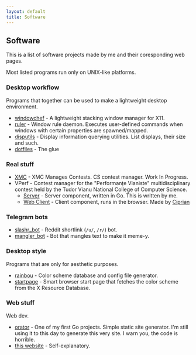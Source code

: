 ```yaml
---
layout: default
title: Software
---
```


Software
--------

This is a list of software projects made by me and their coresponding web pages.

Most listed programs run only on UNIX-like platforms.

### Desktop workflow

Programs that together can be used to make a lightweight desktop environment.

* [windowchef](windowchef/) - A lightweight stacking window manager for X11.
* [ruler](https://github.com/tudurom/ruler) - Window rule daemon. Executes user-defined commands when windows with certain properties are spawned/mapped.
* [disputils](https://github.com/tudurom/disputils) - Display information querying utilities. List displays, their size and such.
* [dotfiles](https://github.com/tudurom/dotfiles) - The glue

### Real stuff

* [XMC](https://github.com/xmc-dev/xmc) - XMC Manages Contests. CS contest manager. Work In Progress.
* VPerf - Contest manager for the "Performanțe Vianiste" multidisciplinary
	contest held by the Tudor Vianu National College of Computer Science.
	* [Server](https://github.com/CNITV/vperf-server) - Server component,
		written in Go. This is written by me.
	* [Web Client](https://github.com/CNITV/vperf-web) - Client component, runs
		in the browser. Made by [Ciprian](https://cip.fun)

### Telegram bots

* [slashr_bot](https://github.com/tudurom/slashr_bot) - Reddit shortlink (`/u/`, `/r/`) bot.
* [mangler_bot](https://t.me/mangler_bot) - Bot that mangles text to make it meme-y.

### Desktop style

Programs that are only for aesthetic purposes.

* [rainbou](https://github.com/tudurom/orator) - Color scheme database and config file generator.
* [startpage](https://github.com/tudurom/startpage) - Smart browser start page that fetches the color scheme from the X Resource Database.

### Web stuff

Web dev.

* [orator](https://github.com/tudurom/orator) - One of my first Go projects. Simple static site generator. I'm still using it to this day to generate this very site. I warn you, the code is horrible.
* [this website](https://github.com/tudurom/) - Self-explanatory.

